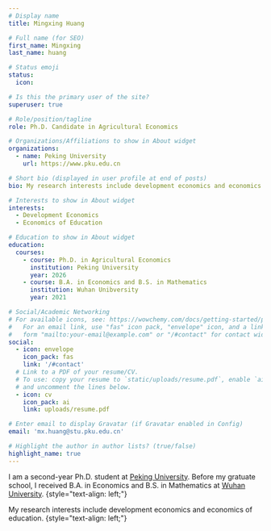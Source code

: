 ```yaml
---
# Display name
title: Mingxing Huang

# Full name (for SEO)
first_name: Mingxing
last_name: huang

# Status emoji
status:
  icon: 

# Is this the primary user of the site?
superuser: true

# Role/position/tagline
role: Ph.D. Candidate in Agricultural Economics

# Organizations/Affiliations to show in About widget
organizations:
  - name: Peking University
    url: https://www.pku.edu.cn

# Short bio (displayed in user profile at end of posts)
bio: My research interests include development economics and economics of education.

# Interests to show in About widget
interests:
  - Development Economics
  - Economics of Education

# Education to show in About widget
education:
  courses:
    - course: Ph.D. in Agricultural Economics
      institution: Peking University
      year: 2026
    - course: B.A. in Economics and B.S. in Mathematics
      institution: Wuhan Unibversity
      year: 2021

# Social/Academic Networking
# For available icons, see: https://wowchemy.com/docs/getting-started/page-builder/#icons
#   For an email link, use "fas" icon pack, "envelope" icon, and a link in the
#   form "mailto:your-email@example.com" or "/#contact" for contact widget.
social:
  - icon: envelope
    icon_pack: fas
    link: '/#contact'
  # Link to a PDF of your resume/CV.
  # To use: copy your resume to `static/uploads/resume.pdf`, enable `ai` icons in `params.yaml`,
  # and uncomment the lines below.
  - icon: cv
    icon_pack: ai
    link: uploads/resume.pdf

# Enter email to display Gravatar (if Gravatar enabled in Config)
email: 'mx.huang@stu.pku.edu.cn'

# Highlight the author in author lists? (true/false)
highlight_name: true
---
```


I am a second-year Ph.D. student at [Peking University](https://www.pku.edu.cn). Before my gratuate school, I received B.A. in Economics and B.S. in Mathematics at [Wuhan University](https://www.whu.edu.cn).
{style="text-align: left;"}

My research interests include development economics and economics of education.
{style="text-align: left;"}
